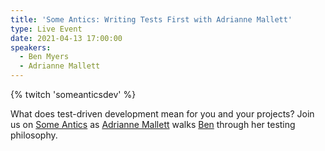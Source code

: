 ```yaml
---
title: 'Some Antics: Writing Tests First with Adrianne Mallett'
type: Live Event
date: 2021-04-13 17:00:00
speakers:
  - Ben Myers
  - Adrianne Mallett
---
```


{% twitch 'someanticsdev' %}

What does test-driven development mean for you and your projects? Join us on [Some Antics](https://twitch.tv/SomeAnticsDev) as [Adrianne Mallett](https://twitter.com/mennairda) walks [Ben](https://twitter.com/BenDMyers) through her testing philosophy.
